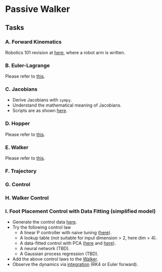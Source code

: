# Passive Walker
## Tasks
### A. Forward Kinematics
Robotics 101 revision at [here](/bootcamp_scripts/3_passive_walker/a_forward_kinematics/forward_kinematics.py), where a robot arm is written.

### B. Euler-Lagrange
Please refer to [this](/bootcamp_scripts/1_hopper_dynamics/README.md#a-euler-lagrange).

### C. Jacobians
- Derive Jacobians with $\texttt{sympy}$.
- Understand the mathematical meaning of Jacobians.
- Scripts are as shown [here](/bootcamp_scripts/4_walker_control/c_jacobians/).

### D. Hopper
Please refer to [this](/bootcamp_scripts/1_hopper_dynamics/README.md#c-hopper).

### E. Walker
Please refer to [this](/bootcamp_scripts/3_passive_walker/d_walker/passive_walker.py).

### F. Trajectory

### G. Control

### H. Walker Control

### I. Foot Placement Control with Data Fitting (simplified model)
- Generate the control data [here](/bootcamp_scripts/4_walker_control/i_foot_placement/walker_data_gen.py).
- Try the following control law
  - A linear P controller with naive tuning ([here](/bootcamp_scripts/4_walker_control/i_foot_placement/walker_P_control.py)).
  - A lookup table (not suitable for input dimension > 2, here dim = 4).
  - A data-fitted control with PCA ([here](/bootcamp_scripts/4_walker_control/i_foot_placement/walker_pca_control.py) and [here](/bootcamp_scripts/4_walker_control/i_foot_placement/walker_data_regress_pca.py)).
  - A neural network (TBD).
  - A Gaussian process regression (TBD).
- Add the above control laws to the [Walker](/bootcamp_scripts/4_walker_control/i_foot_placement/walker_data_regress_pca.py).
- Observe the dynamics via [integration](/dynamics.py) (RK4 or Euler forward).
